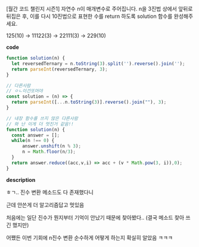 <!--
파일 이름은 날짜-문제제목 (예시: 2021-03-21-완주하지못한선수.md)
-->

[월간 코드 챌린지 시즌1] 자연수 n이 매개변수로 주어집니다. n을 3진법 상에서 앞뒤로 뒤집은 후, 이를 다시 10진법으로 표현한 수를 return 하도록 solution 함수를 완성해주세요.

125(10) -> 11122(3)	-> 22111(3) -> 229(10)

**code**

```js
function solution(n) {
  let reversedTernary = n.toString(3).split('').reverse().join('');
  return parseInt(reversedTernary, 3);
}
```

```js
// 다른사람
// ㅇㄴ이건또머야
const solution = (n) => {
  return parseInt([...n.toString(3)].reverse().join(""), 3);
}
```

```js
// 내장 함수를 쓰지 않은 다른사람
// 와 난 이게 더 멋진거 같음!!
function solution(n) {
  const answer = [];
  while(n !== 0) {
      answer.unshift(n % 3);
      n = Math.floor(n/3);
  }
  return answer.reduce((acc,v,i) => acc + (v * Math.pow(3, i)),0);   
}
```

**description**

ㅎㄱ.. 진수 변환 메소드도 다 존재했다니

근데 안쓴게 더 알고리즘답고 멋있음

처음에는 일단 진수가 뭔지부터 기억이 안났기 때문에 찾아봤다.. (결국 메소드 찾아 쓰긴 했지만)

어쨌든 이번 기회에 n진수 변환 순수하게 어떻게 하는지 확실히 알았음 ㅋㅋㅋ 

